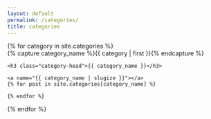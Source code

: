 ```yaml
---
layout: default
permalink: /categories/
title: categories
---
```



<div id="archives">
{% for category in site.categories %}
  <div class="archive-group">
    {% capture category_name %}{{ category | first }}{% endcapture %}
    <div id="#{{ category_name | slugize }}"></div>
    <p></p>

    <h3 class="category-head">{{ category_name }}</h3>
    
    <a name="{{ category_name | slugize }}"></a>
    {% for post in site.categories[category_name] %}

<!-- hide the large list of posts for now
    <article class="archive-item">
      <h4><a href="{{ site.baseurl }}{{ post.url }}">{{post.title}}</a></h4>
    </article> -->


    {% endfor %}
  </div>
{% endfor %}
</div>
